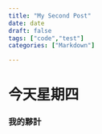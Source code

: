 ```yaml
---
title: "My Second Post"
date: date
draft: false
tags: ["code","test"]
categories: ["Markdown"]

---
```

# 今天星期四
### 我的夥計
